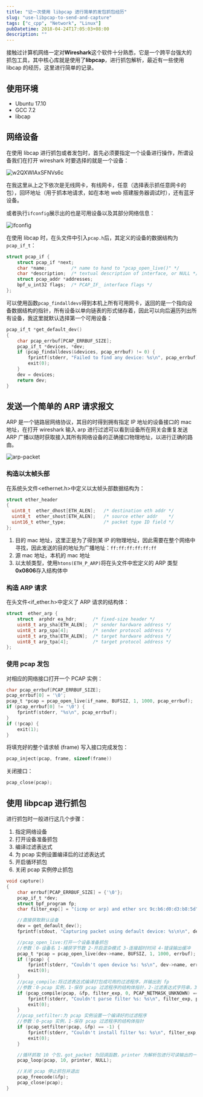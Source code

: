 ```yaml
---
title: "记一次使用 libpcap 进行简单的发包抓包经历"
slug: "use-libpcap-to-send-and-capture"
tags: ["c_cpp", "Network", "Linux"]
pubDatetime: 2018-04-24T17:05:03+08:00
description: ""
---
```


接触过计算机网络一定对**Wireshark**这个软件十分熟悉，它是一个跨平台强大的抓包工具，其中核心库就是使用了**libpcap**，进行抓包解析，最近有一些使用 libcap 的经历，这里进行简单的记录。

## 使用环境

- Ubuntu 17.10
- GCC 7.2
- libcap

## 网络设备

在使用 libcap 进行抓包或者发包时，首先必须要指定一个设备进行操作，所谓设备我们在打开 wireshark 时要选择的就是一个设备：

![w2QXWIAxSFNVs6c](https://i.loli.net/2021/10/15/w2QXWIAxSFNVs6c.jpg)

在我这里从上之下依次是无线网卡，有线网卡，任意（选择表示抓任意网卡的包），回环地址（用于抓本地请求，如在本地 web 搭建服务器调试时），还有蓝牙设备。

或者执行`ifconfig`展示出的也是可用设备以及其部分网络信息：

![ifconfig](https://i.loli.net/2021/10/15/InbWBigdEvawoxO.jpg)

在使用 libcap 时，在头文件中引入`pcap.h`后，其定义的设备的数据结构为`pcap_if_t`：

```c
struct pcap_if {
	struct pcap_if *next;
	char *name;		    /* name to hand to "pcap_open_live()" */
	char *description;	/* textual description of interface, or NULL */
	struct pcap_addr *addresses;
	bpf_u_int32 flags;	/* PCAP_IF_ interface flags */
};
```

可以使用函数`pcap_findalldevs`得到本机上所有可用网卡，返回的是一个指向设备数据结构的指针，所有设备以单向链表的形式储存着，因此可以向后遍历列出所有设备，我这里就默认选择第一个可用设备：

```c
pcap_if_t *get_default_dev()
{
    char pcap_errbuf[PCAP_ERRBUF_SIZE];
    pcap_if_t *devices, *dev;
    if (pcap_findalldevs(&devices, pcap_errbuf) != 0) {
        fprintf(stderr, "Failed to find any device: %s\n", pcap_errbuf);
        exit(0);
    }
    dev = devices;
    return dev;
}
```

## 发送一个简单的 ARP 请求报文

ARP 是一个链路层网络协议，其目的时得到拥有指定 IP 地址的设备接口的 mac 地址，在打开 wireshark 输入 arp 进行过滤可以看到设备所在网关会重复发送 ARP 广播以随时获取接入其所有网络设备的正确接口物理地址，以进行正确的路由。

![arp-packet](https://i.loli.net/2021/10/15/ZzapK2Gko5Y741W.jpg)

### 构造以太帧头部

在系统头文件<ethernet.h>中定义以太帧头部数据结构为：

```c
struct ether_header
{
  uint8_t  ether_dhost[ETH_ALEN];	/* destination eth addr	*/
  uint8_t  ether_shost[ETH_ALEN];	/* source ether addr	*/
  uint16_t ether_type;		        /* packet type ID field	*/
};
```

1.  目的 mac 地址，这里正是为了得到某 IP 的物理地址，因此需要在整个网络中寻找，因此发送的目的地址为广播地址：`ff:ff:ff:ff:ff:ff`
2.  源 mac 地址，本机的 mac 地址
3.  以太帧类型，使用`htons(ETH_P_ARP)`将在头文件中宏定义的 ARP 类型**0x0806**存入结构体中

### 构造 ARP 请求

在头文件<if_ether.h>中定义了 ARP 请求的结构体：

```c
struct	ether_arp {
	struct	arphdr ea_hdr;		/* fixed-size header */
	uint8_t arp_sha[ETH_ALEN];	/* sender hardware address */
	uint8_t arp_spa[4];		    /* sender protocol address */
	uint8_t arp_tha[ETH_ALEN];	/* target hardware address */
	uint8_t arp_tpa[4];		    /* target protocol address */
};
```

### 使用 pcap 发包

对相应的网络接口打开一个 PCAP 实例：

```c
char pcap_errbuf[PCAP_ERRBUF_SIZE];
pcap_errbuf[0] = '\0';
pcap_t *pcap = pcap_open_live(if_name, BUFSIZ, 1, 1000, pcap_errbuf);
if (pcap_errbuf[0] != '\0') {
    fprintf(stderr, "%s\n", pcap_errbuf);
}
if (!pcap) {
    exit(1);
}
```

将填充好的整个请求帧 (frame) 写入接口完成发包：

```c
pcap_inject(pcap, frame, sizeof(frame))
```

关闭接口：

```c
pcap_close(pcap);
```

## 使用 libpcap 进行抓包

进行抓包时一般进行这几个步骤：

1.  指定网络设备
2.  打开设备准备抓包
3.  编译过滤表达式
4.  为 pcap 实例设置编译后的过滤表达式
5.  开启循环抓包
6.  关闭 pcap 实例停止抓包

```c
void capture()
{
    char errbuf[PCAP_ERRBUF_SIZE] = {'\0'};
    pcap_if_t *dev;
    struct bpf_program fp;
    char filter_exp[] = "(icmp or arp) and ether src 9c:b6:d0:d3:b8:5d";

    //直接获取默认设备
    dev = get_default_dev();
    fprintf(stdout, "Capturing packet using default device: %s\n\n", dev->name);

    //pcap_open_live:打开一个设备准备抓包
    //参数：0-设备名 1-捕获字节数 2-开启混杂模式 3-连接超时时间 4-错误输出缓冲
    pcap_t *pcap = pcap_open_live(dev->name, BUFSIZ, 1, 1000, errbuf);
    if (!pcap) {
        fprintf(stderr, "Couldn't open device %s: %s\n", dev->name, errbuf);
        exit(0);
    }
    //pcap_compile:将过滤表达式编译打包成可用的过滤程序，并输出到 fp
    //参数：0-pcap 实例，1-保存 pcap 过滤程序的结构体指针，2-过滤表达式字符串，3-是否优化，4-掩码，若不进行广播操作可设置为未知
    if (pcap_compile(pcap, &fp, filter_exp, 0, PCAP_NETMASK_UNKNOWN) == -1) {
        fprintf(stderr, "Couldn't parse filter %s: %s\n", filter_exp, pcap_geterr(pcap));
        exit(0);
    }
    //pcap_setfilter:为 pcap 实例设置一个编译好的过滤程序
    //参数：0-pcap 实例，1-保存 pcap 过滤程序的结构体指针
    if (pcap_setfilter(pcap, &fp) == -1) {
        fprintf(stderr, "Couldn't install filter %s: %s\n", filter_exp, pcap_geterr(pcap));
        exit(0);
    }

    //循环抓取 10 个包，got_packet 为回调函数，printer 为解析包进行可读输出的一个回调，这里不进行展开
    pcap_loop(pcap, 10, printer, NULL);

    //关闭 pcap 停止抓包并退出
    pcap_freecode(&fp);
    pcap_close(pcap);
}
```
